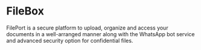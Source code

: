# FileBox
FilePort is a secure platform to upload, organize and access your documents in a well-arranged manner along with the WhatsApp bot service and advanced security option for confidential files.
